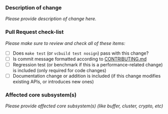 ### Description of change

_Please provide description of change here._

### Pull Request check-list

_Please make sure to review and check all of these items:_

- [ ] Does `make test` (or `vcbuild test nosign`) pass with this change?
- [ ] Is commit message formatted according to [CONTRIBUTING.md][0]
- [ ] Regression test (or benchmark if this is a performance-related change) is
  included (only required for code changes)
- [ ] Documentation change or addition is included (if this change modifies
  existing APIs, or introduces new ones)

### Affected core subsystem(s)

_Please provide affected core subsystem(s) (like buffer, cluster, crypto, etc)_

[0]: https://github.com/nodejs/node/blob/master/CONTRIBUTING.md#step-3-commit
